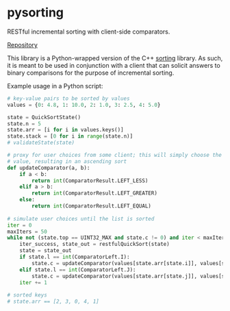 # pysorting

RESTful incremental sorting with client-side comparators.

[Repository](https://github.com/goromal/pysorting)

This library is a Python-wrapped version of the C++ [sorting](../cpp/sorting.md) library. As such, it is meant to be used in conjunction with a client that can solicit answers to binary comparisons for the purpose of incremental sorting.

Example usage in a Python script:

```python
# key-value pairs to be sorted by values
values = {0: 4.8, 1: 10.0, 2: 1.0, 3: 2.5, 4: 5.0}

state = QuickSortState()
state.n = 5
state.arr = [i for i in values.keys()]
state.stack = [0 for i in range(state.n)]
# validateState(state)

# proxy for user choices from some client; this will simply choose the larger
# value, resulting in an ascending sort
def updateComparator(a, b):
    if a < b:
        return int(ComparatorResult.LEFT_LESS)
    elif a > b:
        return int(ComparatorResult.LEFT_GREATER)
    else:
        return int(ComparatorResult.LEFT_EQUAL)
    
# simulate user choices until the list is sorted
iter = 0
maxIters = 50
while not (state.top == UINT32_MAX and state.c != 0) and iter < maxIters:
    iter_success, state_out = restfulQuickSort(state)
    state = state_out
    if state.l == int(ComparatorLeft.I):
        state.c = updateComparator(values[state.arr[state.i]], values[state.arr[state.p]])
    elif state.l == int(ComparatorLeft.J):
        state.c = updateComparator(values[state.arr[state.j]], values[state.arr[state.p]])
    iter += 1
    
# sorted keys
# state.arr == [2, 3, 0, 4, 1]
```


